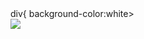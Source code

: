 <DOCTYPE html>
<html>
<head>
<style>
<body(
background-color: #
margin: 010vw;
}
</style>
div{
background-color:white>
</head>
<body>
<div>
<img src=
</style>
</head>
<body.
<div>

</html>
